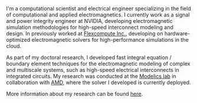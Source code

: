 I'm a computational scientist and electrical engineer specializing in the field of computational and applied electromagnetics. I currently work as a signal and power integrity engineer at NVIDIA, developing electromagnetic simulation methodologies for high-speed interconnect modeling and design. In previously worked at [Flexcompute Inc.](https://www.flexcompute.com/), developing on hardware-optimized electromagnetic solvers for high-performance simulations in the cloud.

As part of my doctoral research, I developed fast integral equation / boundary element techniques for the electromagnetic modeling of complex and multiscale systems, such as high-speed electrical interconnects in integrated circuits.
My research was conducted at the [Modelics lab](https://github.com/modelics) in collaboration with [AMD](https://www.amd.com/en), where the solver I developed is currently deployed.

More information about my research can be found [here](https://scholar.google.com/citations?user=Xwh6NJUAAAAJ&hl=en&oi=ao).

<!---
shash-sharma/shash-sharma is a ✨ special ✨ repository because its `README.md` (this file) appears on your GitHub profile.
You can click the Preview link to take a look at your changes.
--->
